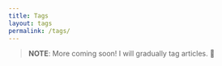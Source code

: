 ```yaml
---
title: Tags
layout: tags
permalink: /tags/
---
```


> **NOTE**: More coming soon! I will gradually tag articles. 🙂
